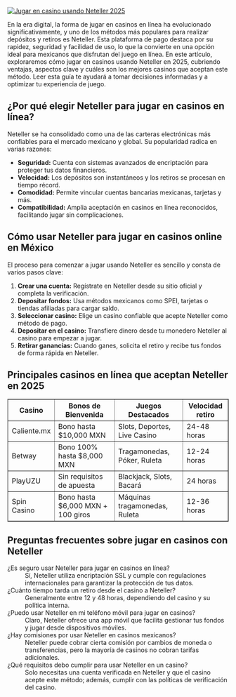 [![Jugar en casino usando Neteller 2025](https://123-caf.pages.dev/gitsignup.png)](https://vrmoo.ru/Bt82HjjY)

<p>En la era digital, la forma de jugar en casinos en línea ha evolucionado significativamente, y uno de los métodos más populares para realizar depósitos y retiros es Neteller. Esta plataforma de pago destaca por su rapidez, seguridad y facilidad de uso, lo que la convierte en una opción ideal para mexicanos que disfrutan del juego en línea. En este artículo, exploraremos cómo jugar en casinos usando Neteller en 2025, cubriendo ventajas, aspectos clave y cuáles son los mejores casinos que aceptan este método. Leer esta guía te ayudará a tomar decisiones informadas y a optimizar tu experiencia de juego.</p>  <h2>¿Por qué elegir Neteller para jugar en casinos en línea?</h2> <p>Neteller se ha consolidado como una de las carteras electrónicas más confiables para el mercado mexicano y global. Su popularidad radica en varias razones:</p> <ul>   <li><strong>Seguridad:</strong> Cuenta con sistemas avanzados de encriptación para proteger tus datos financieros.</li>   <li><strong>Velocidad:</strong> Los depósitos son instantáneos y los retiros se procesan en tiempo récord.</li>   <li><strong>Comodidad:</strong> Permite vincular cuentas bancarias mexicanas, tarjetas y más.</li>   <li><strong>Compatibilidad:</strong> Amplia aceptación en casinos en línea reconocidos, facilitando jugar sin complicaciones.</li> </ul>  <h2>Cómo usar Neteller para jugar en casinos online en México</h2> <p>El proceso para comenzar a jugar usando Neteller es sencillo y consta de varios pasos clave:</p> <ol>   <li><strong>Crear una cuenta:</strong> Regístrate en Neteller desde su sitio oficial y completa la verificación.</li>   <li><strong>Depositar fondos:</strong> Usa métodos mexicanos como SPEI, tarjetas o tiendas afiliadas para cargar saldo.</li>   <li><strong>Seleccionar casino:</strong> Elige un casino confiable que acepte Neteller como método de pago.</li>   <li><strong>Depositar en el casino:</strong> Transfiere dinero desde tu monedero Neteller al casino para empezar a jugar.</li>   <li><strong>Retirar ganancias:</strong> Cuando ganes, solicita el retiro y recibe tus fondos de forma rápida en Neteller.</li> </ol>  <h2>Principales casinos en línea que aceptan Neteller en 2025</h2> <table border="1" cellpadding="8" cellspacing="0">   <thead>     <tr>       <th>Casino</th>       <th>Bonos de Bienvenida</th>       <th>Juegos Destacados</th>       <th>Velocidad retiro</th>     </tr>   </thead>   <tbody>     <tr>       <td>Caliente.mx</td>       <td>Bono hasta $10,000 MXN</td>       <td>Slots, Deportes, Live Casino</td>       <td>24-48 horas</td>     </tr>     <tr>       <td>Betway</td>       <td>Bono 100% hasta $8,000 MXN</td>       <td>Tragamonedas, Póker, Ruleta</td>       <td>12-24 horas</td>     </tr>     <tr>       <td>PlayUZU</td>       <td>Sin requisitos de apuesta</td>       <td>Blackjack, Slots, Bacará</td>       <td>24 horas</td>     </tr>     <tr>       <td>Spin Casino</td>       <td>Bono hasta $6,000 MXN + 100 giros</td>       <td>Máquinas tragamonedas, Ruleta</td>       <td>12-36 horas</td>     </tr>   </tbody> </table>  <h2>Preguntas frecuentes sobre jugar en casinos con Neteller</h2> <dl>   <dt>¿Es seguro usar Neteller para jugar en casinos en línea?</dt>   <dd>Sí, Neteller utiliza encriptación SSL y cumple con regulaciones internacionales para garantizar la protección de tus datos.</dd>    <dt>¿Cuánto tiempo tarda un retiro desde el casino a Neteller?</dt>   <dd>Generalmente entre 12 y 48 horas, dependiendo del casino y su política interna.</dd>    <dt>¿Puedo usar Neteller en mi teléfono móvil para jugar en casinos?</dt>   <dd>Claro, Neteller ofrece una app móvil que facilita gestionar tus fondos y jugar desde dispositivos móviles.</dd>    <dt>¿Hay comisiones por usar Neteller en casinos mexicanos?</dt>   <dd>Neteller puede cobrar cierta comisión por cambios de moneda o transferencias, pero la mayoría de casinos no cobran tarifas adicionales.</dd>    <dt>¿Qué requisitos debo cumplir para usar Neteller en un casino?</dt>   <dd>Solo necesitas una cuenta verificada en Neteller y que el casino acepte este método; además, cumplir con las políticas de verificación del casino.</dd> </dl>